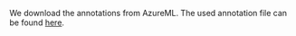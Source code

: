 
We download the annotations from AzureML.
The used annotation file can be found [here](prep-diana/blur-annotations.json).
